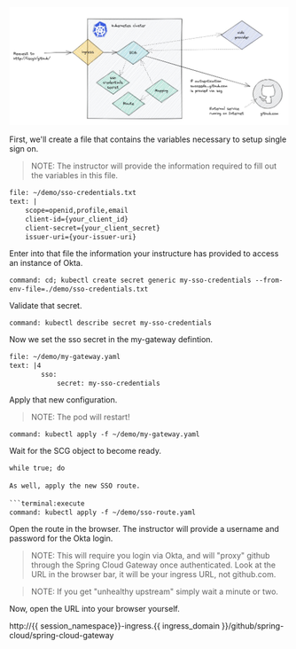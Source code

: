 ![Overview of single sign on](images/sso1.jpg)


First, we'll create a file that contains the variables necessary to setup single sign on.

>NOTE: The instructor will provide the information required to fill out the variables in this file.

```editor:append-lines-to-file
file: ~/demo/sso-credentials.txt
text: |
    scope=openid,profile,email
    client-id={your_client_id}
    client-secret={your_client_secret}
    issuer-uri={your-issuer-uri}
```

Enter into that file the information your instructure has provided to access an instance of Okta.

```terminal:execute
command: cd; kubectl create secret generic my-sso-credentials --from-env-file=./demo/sso-credentials.txt
```

Validate that secret.

```terminal:execute
command: kubectl describe secret my-sso-credentials
```

Now we set the sso secret in the my-gateway defintion.

```editor:append-lines-to-file
file: ~/demo/my-gateway.yaml
text: |4
        sso:
            secret: my-sso-credentials
```

Apply that new configuration.

>NOTE: The pod will restart!

```terminal:execute
command: kubectl apply -f ~/demo/my-gateway.yaml
```

Wait for the SCG object to become ready.

```terminal:execute
while true; do 

As well, apply the new SSO route.

```terminal:execute
command: kubectl apply -f ~/demo/sso-route.yaml
```

Open the route in the browser. The instructor will provide a username and password for the Okta login.

>NOTE: This will require you login via Okta, and will "proxy" github through the Spring Cloud Gateway once authenticated. Look at the URL in the browser bar, it will be your ingress URL, not github.com.

>NOTE: If you get "unhealthy upstream" simply wait a minute or two.

Now, open the URL into your browser yourself.

http://{{ session_namespace}}-ingress.{{ ingress_domain }}/github/spring-cloud/spring-cloud-gateway

